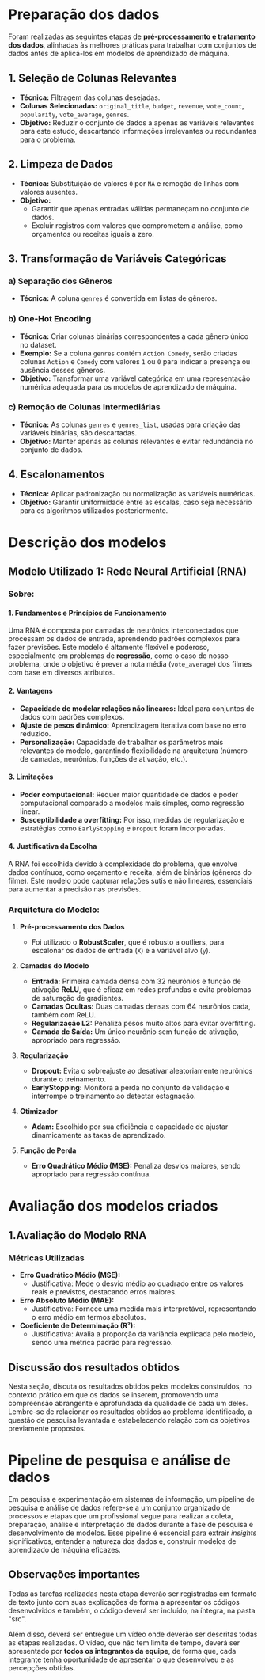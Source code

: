 # Preparação dos dados

Foram realizadas as seguintes etapas de **pré-processamento e tratamento dos dados**, alinhadas às melhores práticas para trabalhar com conjuntos de dados antes de aplicá-los em modelos de aprendizado de máquina. 

## **1. Seleção de Colunas Relevantes**
- **Técnica:** Filtragem das colunas desejadas.
- **Colunas Selecionadas:** `original_title`, `budget`, `revenue`, `vote_count`, `popularity`, `vote_average`, `genres`.
- **Objetivo:** Reduzir o conjunto de dados a apenas as variáveis relevantes para este estudo, descartando informações irrelevantes ou redundantes para o problema.

## **2. Limpeza de Dados**
- **Técnica:** Substituição de valores `0` por `NA` e remoção de linhas com valores ausentes.
- **Objetivo:**
  - Garantir que apenas entradas válidas permaneçam no conjunto de dados.
  - Excluir registros com valores que comprometem a análise, como orçamentos ou receitas iguais a zero.

## **3. Transformação de Variáveis Categóricas**

### **a) Separação dos Gêneros**
- **Técnica:** A coluna `genres` é convertida em listas de gêneros.

### **b) One-Hot Encoding**
- **Técnica:** Criar colunas binárias correspondentes a cada gênero único no dataset.
- **Exemplo:** Se a coluna `genres` contém `Action Comedy`, serão criadas colunas `Action` e `Comedy` com valores `1` ou `0` para indicar a presença ou ausência desses gêneros.
- **Objetivo:** Transformar uma variável categórica em uma representação numérica adequada para os modelos de aprendizado de máquina.

### **c) Remoção de Colunas Intermediárias**
- **Técnica:** As colunas `genres` e `genres_list`, usadas para criação das variáveis binárias, são descartadas.
- **Objetivo:** Manter apenas as colunas relevantes e evitar redundância no conjunto de dados.

## **4. Escalonamentos**
- **Técnica:**  Aplicar padronização ou normalização às variáveis numéricas.
- **Objetivo:** Garantir uniformidade entre as escalas, caso seja necessário para os algoritmos utilizados posteriormente.

# Descrição dos modelos

## **Modelo Utilizado 1: Rede Neural Artificial (RNA)**

### **Sobre:**

#### **1. Fundamentos e Princípios de Funcionamento**
Uma RNA é composta por camadas de neurônios interconectados que processam os dados de entrada, aprendendo padrões complexos para fazer previsões. Este modelo é altamente flexível e poderoso, especialmente em problemas de **regressão**, como o caso do nosso problema, onde o objetivo é prever a nota média (`vote_average`) dos filmes com base em diversos atributos.

#### **2. Vantagens**
- **Capacidade de modelar relações não lineares:** Ideal para conjuntos de dados com padrões complexos.
- **Ajuste de pesos dinâmico:** Aprendizagem iterativa com base no erro reduzido.
- **Personalização:** Capacidade de trabalhar os parâmetros mais relevantes do modelo, garantindo flexibilidade na arquitetura (número de camadas, neurônios, funções de ativação, etc.).

#### **3. Limitações**
- **Poder computacional:** Requer maior quantidade de dados e poder computacional comparado a modelos mais simples, como regressão linear.
- **Susceptibilidade a overfitting:** Por isso, medidas de regularização e estratégias como `EarlyStopping` e `Dropout` foram incorporadas.

#### **4. Justificativa da Escolha**
A RNA foi escolhida devido à complexidade do problema, que envolve dados contínuos, como orçamento e receita, além de binários (gêneros do filme). Este modelo pode capturar relações sutis e não lineares, essenciais para aumentar a precisão nas previsões.

### **Arquitetura do Modelo:**

1. **Pré-processamento dos Dados**
   - Foi utilizado o **RobustScaler**, que é robusto a outliers, para escalonar os dados de entrada (`X`) e a variável alvo (`y`).

2. **Camadas do Modelo**
   - **Entrada:** Primeira camada densa com 32 neurônios e função de ativação **ReLU**, que é eficaz em redes profundas e evita problemas de saturação de gradientes.
   - **Camadas Ocultas:** Duas camadas densas com 64 neurônios cada, também com ReLU.
   - **Regularização L2:** Penaliza pesos muito altos para evitar overfitting.
   - **Camada de Saída:** Um único neurônio sem função de ativação, apropriado para regressão.

3. **Regularização**
   - **Dropout:** Evita o sobreajuste ao desativar aleatoriamente neurônios durante o treinamento.
   - **EarlyStopping:** Monitora a perda no conjunto de validação e interrompe o treinamento ao detectar estagnação.

4. **Otimizador**
   - **Adam:** Escolhido por sua eficiência e capacidade de ajustar dinamicamente as taxas de aprendizado.

5. **Função de Perda**
   - **Erro Quadrático Médio (MSE):** Penaliza desvios maiores, sendo apropriado para regressão contínua.


# Avaliação dos modelos criados

## **1.Avaliação do Modelo RNA**

### **Métricas Utilizadas**

- **Erro Quadrático Médio (MSE):**
  - Justificativa: Mede o desvio médio ao quadrado entre os valores reais e previstos, destacando erros maiores.
- **Erro Absoluto Médio (MAE):**
  - Justificativa: Fornece uma medida mais interpretável, representando o erro médio em termos absolutos.
- **Coeficiente de Determinação (R²):**
  - Justificativa: Avalia a proporção da variância explicada pelo modelo, sendo uma métrica padrão para regressão.


## Discussão dos resultados obtidos

Nesta seção, discuta os resultados obtidos pelos modelos construídos, no contexto prático em que os dados se inserem, promovendo uma compreensão abrangente e aprofundada da qualidade de cada um deles. Lembre-se de relacionar os resultados obtidos ao problema identificado, a questão de pesquisa levantada e estabelecendo relação com os objetivos previamente propostos. 

# Pipeline de pesquisa e análise de dados

Em pesquisa e experimentação em sistemas de informação, um pipeline de pesquisa e análise de dados refere-se a um conjunto organizado de processos e etapas que um profissional segue para realizar a coleta, preparação, análise e interpretação de dados durante a fase de pesquisa e desenvolvimento de modelos. Esse pipeline é essencial para extrair _insights_ significativos, entender a natureza dos dados e, construir modelos de aprendizado de máquina eficazes. 

## Observações importantes

Todas as tarefas realizadas nesta etapa deverão ser registradas em formato de texto junto com suas explicações de forma a apresentar  os códigos desenvolvidos e também, o código deverá ser incluído, na íntegra, na pasta "src".

Além disso, deverá ser entregue um vídeo onde deverão ser descritas todas as etapas realizadas. O vídeo, que não tem limite de tempo, deverá ser apresentado por **todos os integrantes da equipe**, de forma que, cada integrante tenha oportunidade de apresentar o que desenvolveu e as  percepções obtidas.
